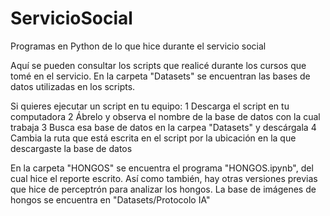 # ServicioSocial
Programas en Python de lo que hice durante el servicio social

Aquí se pueden consultar los scripts que realicé durante los cursos que tomé en el servicio.
En la carpeta "Datasets" se encuentran las bases de datos utilizadas en los scripts.

Si quieres ejecutar un script en tu equipo:
1  Descarga el script en tu computadora
2  Ábrelo y observa el nombre de la base de datos con la cual trabaja
3  Busca esa base de datos en la carpea "Datasets" y descárgala
4  Cambia la ruta que está escrita en el script por la ubicación en la que descargaste la base de datos

En la carpeta "HONGOS" se encuentra el programa "HONGOS.ipynb", del cual hice el reporte escrito.
Así como también, hay otras versiones previas que hice de perceptrón para analizar los hongos.
La base de imágenes de hongos se encuentra en "Datasets/Protocolo IA"
